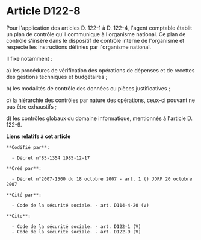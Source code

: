 # Article D122-8

Pour l'application des articles D. 122-1 à D. 122-4, l'agent comptable établit un plan de contrôle qu'il communique à
l'organisme national. Ce plan de contrôle s'insère dans le dispositif de contrôle interne de l'organisme et respecte les
instructions définies par l'organisme national. 

Il fixe notamment : 

a) les procédures de vérification des opérations de dépenses et de recettes des gestions techniques et budgétaires ; 

b) les modalités de contrôle des données ou pièces justificatives ; 

c) la hiérarchie des contrôles par nature des opérations, ceux-ci pouvant ne pas être exhaustifs ; 

d) les contrôles globaux du domaine informatique, mentionnés à l'article D. 122-9.

**Liens relatifs à cet article**

	**Codifié par**:

	  - Décret n°85-1354 1985-12-17

	**Créé par**:

	  - Décret n°2007-1500 du 18 octobre 2007 - art. 1 () JORF 20 octobre 2007

	**Cité par**:

	  - Code de la sécurité sociale. - art. D114-4-20 (V)

	**Cite**:

	  - Code de la sécurité sociale. - art. D122-1 (V)
	  - Code de la sécurité sociale. - art. D122-9 (V)
